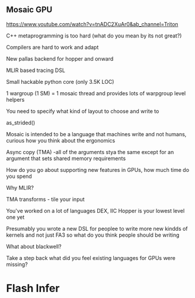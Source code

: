 ## Mosaic GPU

https://www.youtube.com/watch?v=tnADC2XuAr0&ab_channel=Triton

C++ metaprogramming is too hard (what do you mean by its not great?)

Compilers are hard to work and adapt

New pallas backend for hopper and onward

MLIR based tracing DSL

Small hackable python core (only 3.5K LOC)

1 wargroup (1 SM) = 1 mosaic thread and provides lots of warpgroup level helpers

You need to specify what kind of layout to choose and write to

as_strided()

Mosaic is intended to be a language that machines write and not humans, curious how you think about the ergonomics

Async copy (TMA) -all of the arguments stya the same except for an argument that sets shared memory requirements

How do you go about supporting new features in GPUs, how much time do you spend

Why MLIR?

TMA transforms - tile your input

You've worked on a lot of languages DEX, IIC Hopper is your lowest level one yet

Presumably you wrote a new DSL for peoplee to write more new kindds of kernels and not just FA3 so what do you think people should be writing

What about blackwell?

Take a step back what did you feel existing languages for GPUs were missing?


# Flash Infer
